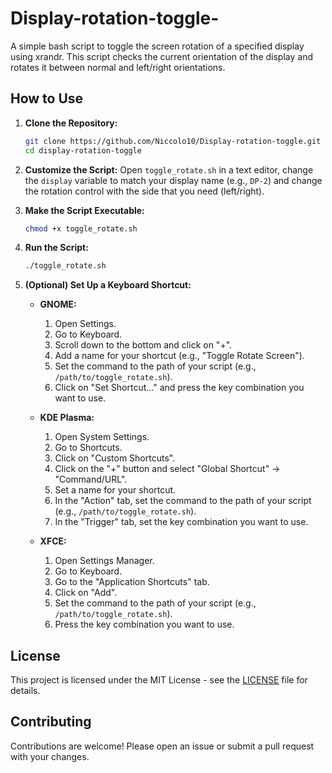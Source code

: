 # Display-rotation-toggle-
A simple bash script to toggle the screen rotation of a specified display using xrandr. This script checks the current orientation of the display and rotates it between normal and left/right orientations. 

## How to Use

1. **Clone the Repository:**
    ```bash
    git clone https://github.com/Niccolo10/Display-rotation-toggle.git
    cd display-rotation-toggle
    ```

2. **Customize the Script:**
    Open `toggle_rotate.sh` in a text editor, change the `display` variable to match your display name (e.g., `DP-2`) and change the rotation control with the side that you need (left/right).

3. **Make the Script Executable:**
    ```bash
    chmod +x toggle_rotate.sh
    ```

4. **Run the Script:**
    ```bash
    ./toggle_rotate.sh
    ```

5. **(Optional) Set Up a Keyboard Shortcut:**

    - **GNOME:**
      1. Open Settings.
      2. Go to Keyboard.
      3. Scroll down to the bottom and click on "+".
      4. Add a name for your shortcut (e.g., "Toggle Rotate Screen").
      5. Set the command to the path of your script (e.g., `/path/to/toggle_rotate.sh`).
      6. Click on "Set Shortcut..." and press the key combination you want to use.

    - **KDE Plasma:**
      1. Open System Settings.
      2. Go to Shortcuts.
      3. Click on "Custom Shortcuts".
      4. Click on the "+" button and select "Global Shortcut" -> "Command/URL".
      5. Set a name for your shortcut.
      6. In the "Action" tab, set the command to the path of your script (e.g., `/path/to/toggle_rotate.sh`).
      7. In the "Trigger" tab, set the key combination you want to use.

    - **XFCE:**
      1. Open Settings Manager.
      2. Go to Keyboard.
      3. Go to the "Application Shortcuts" tab.
      4. Click on "Add".
      5. Set the command to the path of your script (e.g., `/path/to/toggle_rotate.sh`).
      6. Press the key combination you want to use.

## License

This project is licensed under the MIT License - see the [LICENSE](LICENSE) file for details.

## Contributing

Contributions are welcome! Please open an issue or submit a pull request with your changes.
